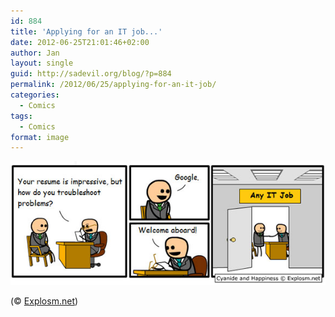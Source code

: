 ```yaml
---
id: 884
title: 'Applying for an IT job...'
date: 2012-06-25T21:01:46+02:00
author: Jan
layout: single
guid: http://sadevil.org/blog/?p=884
permalink: /2012/06/25/applying-for-an-it-job/
categories:
  - Comics
tags:
  - Comics
format: image
---
```

![Applying for an IT job...](/assets/images/2012/06/itjobs.jpg)

(© <a href="http://explosm.net" target="_blank">Explosm.net</a>)
